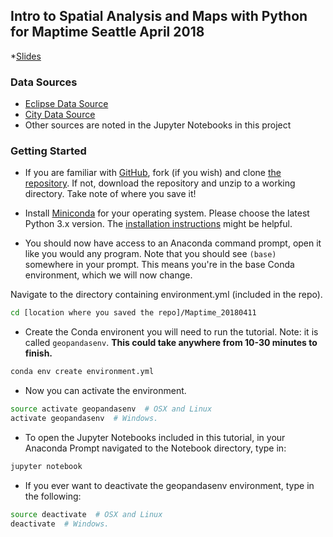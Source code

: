 ## **Intro to Spatial Analysis and Maps with Python** for Maptime Seattle April 2018

*[Slides](https://docs.google.com/presentation/d/1bgnhRya1uaoB33nuqS2wNn6fboWoDjUWG5noWifhnKQ/edit?usp=sharing)

### Data Sources

* [Eclipse Data Source](http://xjubier.free.fr/en/site_pages/SolarEclipsesGoogleEarth.html)
* [City Data Source](http://www.naturalearthdata.com/downloads/10m-cultural-vectors/10m-populated-places/)
* Other sources are noted in the Jupyter Notebooks in this project

### Getting Started

* If you are familiar with [GitHub](http://www.github.com), fork (if you wish) and clone [the repository](https://github.com/christyheaton/Maptime_20180411). If not, download the repository and unzip to a working directory. Take note of where you save it!

* Install [Miniconda](https://conda.io/miniconda.html) for your operating system. Please choose the latest Python 3.x version. The [installation instructions](https://conda.io/docs/user-guide/install/index.html#regular-installation) might be helpful.

* You should now have access to an Anaconda command prompt, open it like you would any program. Note that you should see `(base)` somewhere in your prompt. This means you're in the base Conda environment, which we will now change. 

Navigate to the directory containing environment.yml (included in the repo).

```bash
cd [location where you saved the repo]/Maptime_20180411
```

* Create the Conda environent you will need to run the tutorial. Note: it is called `geopandasenv`. **This could take anywhere from 10-30 minutes to finish.**

```bash
conda env create environment.yml
```

* Now you can activate the environment.

```bash
source activate geopandasenv  # OSX and Linux
activate geopandasenv  # Windows.
```

* To open the Jupyter Notebooks included in this tutorial, in your Anaconda Prompt navigated to the Notebook directory, type in:

```bash
jupyter notebook
```

* If you ever want to deactivate the geopandasenv environment, type in the following:

```bash
source deactivate  # OSX and Linux
deactivate  # Windows.
```